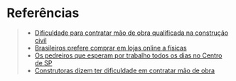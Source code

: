 # Referências
> - [Dificuldade para contratar mão de obra qualificada na construção civil](https://cbic.org.br/cresce-dificuldade-para-contratar-mao-de-obra-qualificada-da-construcao/)
> - [Brasileiros prefere comprar em lojas online a físicas](https://consumidormoderno.com.br/2021/09/24/metade-brasileiros-prefere-lojas-online/)
> - [Os pedreiros que esperam por trabalho todos os dias no Centro de SP](https://g1.globo.com/sao-paulo/noticia/a-esquina-do-desemprego-os-pedreiros-que-esperam-por-trabalho-todos-os-dias-no-centro-de-sp.ghtml)
> - [Construtoras dizem ter dificuldade em contratar mão de obra](https://www.sbtnews.com.br/noticia/sbt-brasil/203697-89-das-construtoras-dizem-ter-dificuldade-em-contratar-mao-de-obra)
